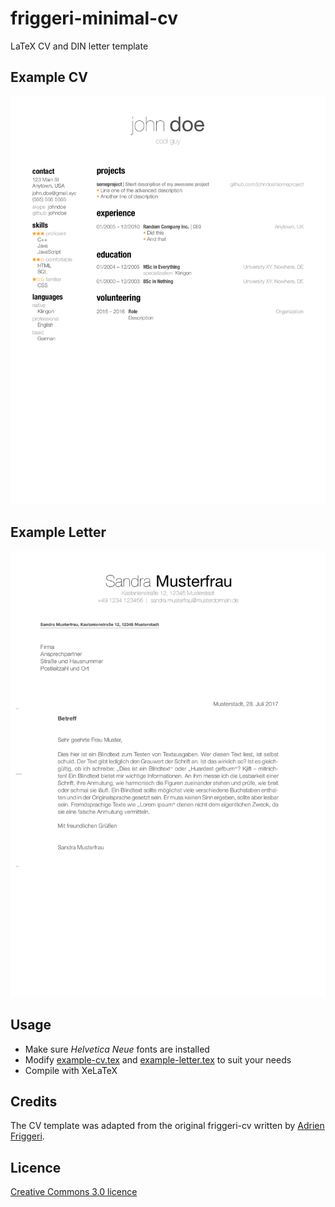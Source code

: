 # friggeri-minimal-cv

LaTeX CV and DIN letter template

## Example CV
<kbd><img src="example-cv.png" /></kbd>

## Example Letter
<kbd><img src="example-letter.png" /></kbd>

## Usage

* Make sure *Helvetica Neue* fonts are installed
* Modify [example-cv.tex](example-cv.tex) and [example-letter.tex](example-letter.tex) to suit your needs
* Compile with XeLaTeX

## Credits

The CV template was adapted from the original friggeri-cv written by [Adrien Friggeri](http://www.friggeri.net/).

## Licence

[Creative Commons 3.0 licence](http://creativecommons.org/licenses/by-nc-sa/3.0/)
